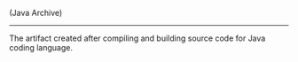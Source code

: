 (Java Archive)
___
The artifact created after compiling and building source code for Java coding language.
